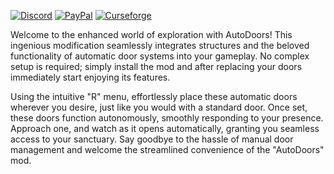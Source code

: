 [![Discord][SVG-Discord]][Discord]
[![PayPal][SVG-PayPal]][PayPal]
[![Curseforge][SVG-Curseforge]][Curseforge]


Welcome to the enhanced world of exploration with AutoDoors! This ingenious modification seamlessly integrates structures and the beloved functionality of automatic door systems into your gameplay. No complex setup is required; simply install the mod and after replacing your doors immediately start enjoying its features.

Using the intuitive "R" menu, effortlessly place these automatic doors wherever you desire, just like you would with a standard door. Once set, these doors function autonomously, smoothly responding to your presence. Approach one, and watch as it opens automatically, granting you seamless access to your sanctuary. Say goodbye to the hassle of manual door management and welcome the streamlined convenience of the "AutoDoors" mod.

[//]: # (Links)

[Discord]: https://discord.com/invite/v3gYmYamGJ (Join the Discord)
[PayPal]: https://www.paypal.com/donate/?hosted_button_id=PSQ4D3HXNZKMG (Donate via PayPal)
[Curseforge]: https://www.curseforge.com/ark-survival-ascended/mods/autodoors

[//]: # (Images)
[SVG-Curseforge]: https://cf.way2muchnoise.eu/short_931047.svg
[SVG-Discord]: https://img.shields.io/badge/Discord-7289da?logo=discord&logoColor=fff&style=flat-square
[SVG-PayPal]: https://custom-icon-badges.demolab.com/badge/-Support-lightgrey?style=flat-square&logo=kofi&color=222222
